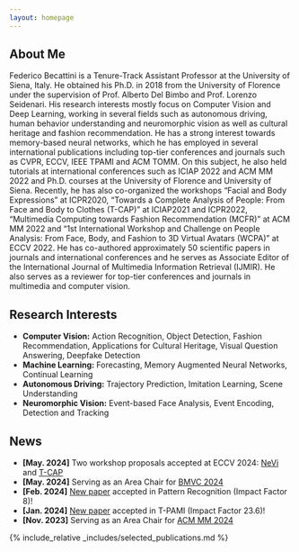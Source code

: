 ```yaml
---
layout: homepage
---
```


## About Me

Federico Becattini is a Tenure-Track Assistant Professor at the University of Siena, Italy. He obtained his Ph.D. in 2018 from the University of Florence under the supervision of Prof. Alberto Del Bimbo and Prof. Lorenzo Seidenari. His research interests mostly focus on Computer Vision and Deep Learning, working in several fields such as autonomous driving, human behavior understanding and  neuromorphic vision as well as cultural heritage and fashion recommendation. He has a strong interest towards memory-based neural networks, which he has employed in several international publications including top-tier conferences and journals such as CVPR, ECCV, IEEE TPAMI and ACM TOMM. On this subject, he also held tutorials at international conferences such as ICIAP 2022 and ACM MM 2022 and Ph.D. courses at the University of Florence and University of Siena.
Recently, he has also co-organized the workshops “Facial and Body Expressions” at ICPR2020, “Towards a Complete Analysis of People: From Face and Body to Clothes (T-CAP)” at ICIAP2021 and ICPR2022, “Multimedia Computing towards Fashion Recommendation (MCFR)” at ACM MM 2022 and “1st International Workshop and Challenge on People Analysis: From Face, Body, and Fashion to 3D Virtual Avatars (WCPA)” at ECCV 2022. He has co-authored approximately 50 scientific papers in journals and international conferences and he serves as Associate Editor of the International Journal of Multimedia Information Retrieval (IJMIR). He also serves as a reviewer for top-tier conferences and journals in multimedia and computer vision.

## Research Interests

- **Computer Vision:** Action Recognition, Object Detection, Fashion Recommendation, Applications for Cultural Heritage, Visual Question Answering, Deepfake Detection
- **Machine Learning:** Forecasting, Memory Augmented Neural Networks, Continual Learning
- **Autonomous Driving:** Trajectory Prediction, Imitation Learning, Scene Understanding
- **Neuromorphic Vision:** Event-based Face Analysis, Event Encoding, Detection and Tracking

## News
- **[May. 2024]** Two workshop proposals accepted at ECCV 2024: [NeVi](https://sites.google.com/view/nevi2024) and [T-CAP](https://sites.google.com/view/t-cap-2024/home)
- **[May. 2024]** Serving as an Area Chair for [BMVC 2024](https://bmvc2024.org/)
- **[Feb. 2024]** [New paper](https://www.sciencedirect.com/science/article/pii/S0031320324000888) accepted in Pattern Recognition (Impact Factor 8)!
- **[Jan. 2024]** [New paper](https://www.computer.org/csdl/journal/tp/5555/01/10411104/1TV5rXjvEGs) accepted in T-PAMI (Impact Factor 23.6)!
- **[Nov. 2023]** Serving as an Area Chair for [ACM MM 2024](https://2024.acmmm.org/)

{% include_relative _includes/selected_publications.md %}

<!--- {% include_relative _includes/services.md %} --->
